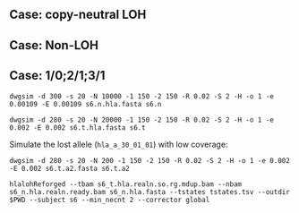 ## Case: copy-neutral LOH

## Case: Non-LOH

## Case: 1/0;2/1;3/1

```
dwgsim -d 300 -s 20 -N 10000 -1 150 -2 150 -R 0.02 -S 2 -H -o 1 -e 0.00109 -E 0.00109 s6.n.hla.fasta s6.n
```

```
dwgsim -d 280 -s 20 -N 20000 -1 150 -2 150 -R 0.02 -S 2 -H -o 1 -e 0.002 -E 0.002 s6.t.hla.fasta s6.t
```

Simulate the lost allele (`hla_a_30_01_01`) with low coverage:
```
dwgsim -d 280 -s 20 -N 200 -1 150 -2 150 -R 0.02 -S 2 -H -o 1 -e 0.002 -E 0.002 s6.t.a2.fasta s6.t.a2

```

```
hlalohReforged --tbam s6_t.hla.realn.so.rg.mdup.bam --nbam s6_n.hla.realn.ready.bam s6_n.hla.fasta --tstates tstates.tsv --outdir $PWD --subject s6 --min_necnt 2 --corrector global
```